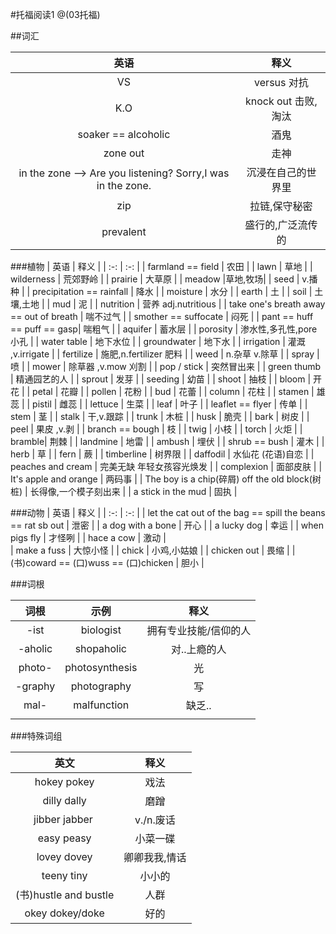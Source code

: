 #托福阅读1
@(03托福)

##词汇

| 英语 | 释义 |
| :-: | :-: |
| VS | versus 对抗 |
| K.O | knock out 击败,淘汰 |
| soaker == alcoholic | 酒鬼 |
| zone out | 走神 |
| in the zone --> Are you listening? Sorry,I was in the zone.| 沉浸在自己的世界里 |
| zip | 拉链,保守秘密 |
| prevalent | 盛行的,广泛流传的 |

###植物
| 英语 | 释义 |
| :-: | :-: |
| farmland == field | 农田 |
| lawn | 草地 |
| wilderness | 荒郊野岭 |
| prairie | 大草原 |
| meadow |草地,牧场|
| seed | v.播种 |
| precipitation == rainfall | 降水 |
| moisture | 水分 |
| earth | 土 |
| soil | 土壤,土地 |
| mud | 泥 |
| nutrition | 营养 adj.nutritious |
| take one's breath away == out of breath  | 喘不过气 |
| smother == suffocate | 闷死 |
| pant == huff == puff == gasp| 喘粗气 |
| aquifer | 蓄水层 |
| porosity | 渗水性,多孔性,pore 小孔 |
| water table | 地下水位 |
| groundwater | 地下水 |
| irrigation | 灌溉 ,v.irrigate |
| fertilize | 施肥,n.fertilizer 肥料 |
| weed | n.杂草 v.除草 |
| spray | 喷 |
| mower | 除草器 ,v.mow 刈割 |
| pop / stick | 突然冒出来 |
| green thumb | 精通园艺的人 |
| sprout | 发芽 |
| seeding | 幼苗 |
| shoot | 抽枝 |
| bloom | 开花 |
| petal | 花瓣 |
| pollen | 花粉 |
| bud | 花蕾 |
| column | 花柱 |
| stamen | 雄蕊 |
| pistil | 雌蕊 |
| lettuce | 生菜 |
| leaf | 叶子 |
| leaflet == flyer | 传单 |
| stem | 茎 |
| stalk | 干,v.跟踪 |
| trunk | 木桩 |
| husk | 脆壳 |
| bark | 树皮 |
| peel | 果皮 ,v.剥 |
| branch == bough | 枝 |
| twig | 小枝 |
| torch | 火炬 |
| bramble| 荆棘 |
| landmine | 地雷 |
| ambush | 埋伏 |
| shrub == bush | 灌木 |
| herb | 草 |
| fern | 蕨 |
| timberline | 树界限 |
| daffodil | 水仙花 (花语)自恋 |
| peaches and cream | 完美无缺 年轻女孩容光焕发 |
| complexion | 面部皮肤 |
| It's apple and orange | 两码事 |
| The boy is a chip(碎屑) off the old block(树桩) | 长得像,一个模子刻出来 |
| a stick in the mud | 固执 |

###动物
| 英语 | 释义 |
| :-: | :-: |
| let the cat out of the bag == spill the beans == rat sb out | 泄密 |
| a dog with a bone | 开心 |
| a lucky dog | 幸运 |
| when pigs fly | 才怪咧 |
| hace a cow | 激动 |  
| make a fuss | 大惊小怪 |
| chick | 小鸡,小姑娘 |
| chicken out | 畏缩 |
| (书)coward == (口)wuss == (口)chicken | 胆小 |






###词根

| 词根 | 示例 | 释义 |
| :-: | :-: | :-: |
| -ist | biologist | 拥有专业技能/信仰的人 |
| -aholic | shopaholic | 对..上瘾的人 |
| photo- | photosynthesis | 光 |
| -graphy | photography | 写 |
| mal- | malfunction | 缺乏.. |
|  |  |  |

###特殊词组

| 英文 | 释义 |
| :-: | :-: |
| hokey pokey | 戏法 |
| dilly dally | 磨蹭 |
| jibber jabber  | v./n.废话 |
| easy peasy | 小菜一碟 |
| lovey dovey | 卿卿我我,情话 |
| teeny tiny | 小小的 |
| (书)hustle and bustle | 人群 |
| okey dokey/doke | 好的 |

